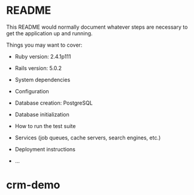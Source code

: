# README

This README would normally document whatever steps are necessary to get the
application up and running.

Things you may want to cover:

* Ruby version: 2.4.1p111

* Rails version: 5.0.2

* System dependencies

* Configuration

* Database creation: PostgreSQL

* Database initialization

* How to run the test suite

* Services (job queues, cache servers, search engines, etc.)

* Deployment instructions

* ...
# crm-demo
